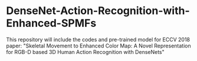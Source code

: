 # DenseNet-Action-Recognition-with-Enhanced-SPMFs
This repository will include the codes and pre-trained model for ECCV 2018 paper: "Skeletal Movement to Enhanced Color Map: A Novel Representation for RGB-D based 3D Human Action Recognition with DenseNets"
